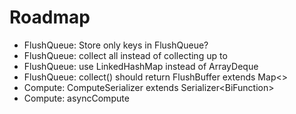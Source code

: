 # Roadmap

- FlushQueue: Store only keys in FlushQueue? 
- FlushQueue: collect all instead of collecting up to
- FlushQueue: use LinkedHashMap instead of ArrayDeque
- FlushQueue: collect() should return FlushBuffer extends Map<> 
- Compute: ComputeSerializer extends Serializer<BiFunction<?,?>>
- Compute: asyncCompute
